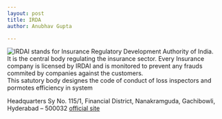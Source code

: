 ```yaml
---
layout: post
title: IRDA 
author: Anubhav Gupta

---
```


<style>
  body{
    background-image: url("https://i.postimg.cc/ZRvJnc6t/piggy-bank-3117656.jpg");
  }
  </style>

<img style="float:left;" src="https://i.postimg.cc/MKzVyX54/irdai-1200.jpg">


IRDAI stands for Insurance Regulatory Development Authority of India.<br/>
It is the central body regulating the insurance sector. Every Insurance company is licensed by IRDAI and is monitored to prevent any frauds commited by companies against the customers.<br/> 
This satutory body designes the code of conduct of loss inspectors and pormotes efficiency in system<br/>

Headquarters	Sy No. 115/1, Financial District, Nanakramguda, Gachibowli, Hyderabad – 500032
[official site](https://www.irdai.gov.in/)
